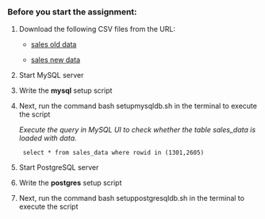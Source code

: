 ### Before you start the assignment:

1) Download the following CSV files from the URL:

    - [sales old data](https://cf-courses-data.s3.us.cloud-object-storage.appdomain.cloud/IBM-DB0321EN-SkillsNetwork/ETL/sales_olddata.csv)
    
    - [sales new data](https://cf-courses-data.s3.us.cloud-object-storage.appdomain.cloud/IBM-DB0321EN-SkillsNetwork/ETL/sales_newdata.csv)

2) Start MySQL server

3) Write the **mysql** setup script 

4) Next, run the command bash setupmysqldb.sh in the terminal to execute the script
    
    *Execute the query in MySQL UI to check whether the table sales_data is loaded with data.*
    
        select * from sales_data where rowid in (1301,2605)

5) Start PostgreSQL server

6) Write the **postgres** setup script

7) Next, run the command bash setuppostgresqldb.sh in the terminal to execute the script

